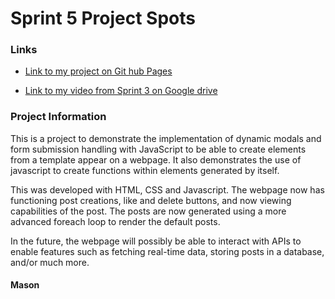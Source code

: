 # Sprint 5 Project Spots

### Links

- [Link to my project on Git hub Pages](https://mason12117.github.io/se_project_spots/)

- [Link to my video from Sprint 3 on Google drive](https://drive.google.com/file/d/1qAlhvwEwp6KxlBXbywp7MGk93M2jWbPy/view?usp=sharing)

### Project Information

This is a project to demonstrate the implementation of dynamic modals and form submission handling with JavaScript to be able to create elements from a template appear on a webpage. It also demonstrates the use of javascript to create functions within elements generated by itself.

This was developed with HTML, CSS and Javascript. The webpage now has functioning post creations, like and delete buttons, and now viewing capabilities of the post. The posts are now generated using a more advanced foreach loop to render the default posts.

In the future, the webpage will possibly be able to interact with APIs to enable features such as fetching real-time data, storing posts in a database, and/or much more.

#### Mason
